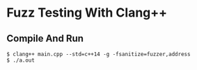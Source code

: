 # Fuzz Testing With Clang++

## Compile And Run

```
$ clang++ main.cpp --std=c++14 -g -fsanitize=fuzzer,address
$ ./a.out
```